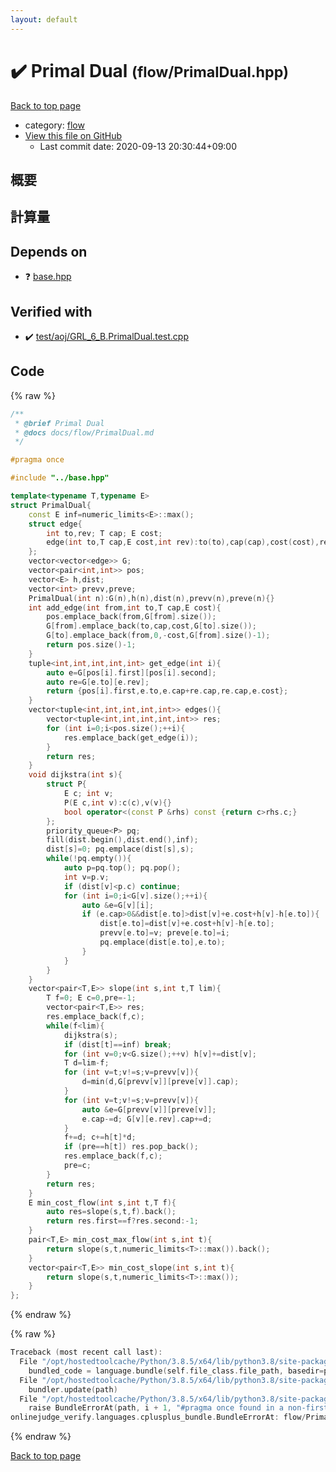 ```yaml
---
layout: default
---
```


<!-- mathjax config similar to math.stackexchange -->
<script type="text/javascript" async
  src="https://cdnjs.cloudflare.com/ajax/libs/mathjax/2.7.5/MathJax.js?config=TeX-MML-AM_CHTML">
</script>
<script type="text/x-mathjax-config">
  MathJax.Hub.Config({
    TeX: { equationNumbers: { autoNumber: "AMS" }},
    tex2jax: {
      inlineMath: [ ['$','$'] ],
      processEscapes: true
    },
    "HTML-CSS": { matchFontHeight: false },
    displayAlign: "left",
    displayIndent: "2em"
  });
</script>

<script type="text/javascript" src="https://cdnjs.cloudflare.com/ajax/libs/jquery/3.4.1/jquery.min.js"></script>
<script src="https://cdn.jsdelivr.net/npm/jquery-balloon-js@1.1.2/jquery.balloon.min.js" integrity="sha256-ZEYs9VrgAeNuPvs15E39OsyOJaIkXEEt10fzxJ20+2I=" crossorigin="anonymous"></script>
<script type="text/javascript" src="../../assets/js/copy-button.js"></script>
<link rel="stylesheet" href="../../assets/css/copy-button.css" />


# :heavy_check_mark: Primal Dual <small>(flow/PrimalDual.hpp)</small>

<a href="../../index.html">Back to top page</a>

* category: <a href="../../index.html#cff5497121104c2b8e0cb41ed2083a9b">flow</a>
* <a href="{{ site.github.repository_url }}/blob/master/flow/PrimalDual.hpp">View this file on GitHub</a>
    - Last commit date: 2020-09-13 20:30:44+09:00




## 概要

## 計算量

## Depends on

* :question: <a href="../base.hpp.html">base.hpp</a>


## Verified with

* :heavy_check_mark: <a href="../../verify/test/aoj/GRL_6_B.PrimalDual.test.cpp.html">test/aoj/GRL_6_B.PrimalDual.test.cpp</a>


## Code

<a id="unbundled"></a>
{% raw %}
```cpp
/**
 * @brief Primal Dual
 * @docs docs/flow/PrimalDual.md
 */

#pragma once

#include "../base.hpp"

template<typename T,typename E>
struct PrimalDual{
    const E inf=numeric_limits<E>::max();
    struct edge{
        int to,rev; T cap; E cost;
        edge(int to,T cap,E cost,int rev):to(to),cap(cap),cost(cost),rev(rev){}
    };
    vector<vector<edge>> G;
    vector<pair<int,int>> pos;
    vector<E> h,dist;
    vector<int> prevv,preve;
    PrimalDual(int n):G(n),h(n),dist(n),prevv(n),preve(n){}
    int add_edge(int from,int to,T cap,E cost){
        pos.emplace_back(from,G[from].size());
        G[from].emplace_back(to,cap,cost,G[to].size());
        G[to].emplace_back(from,0,-cost,G[from].size()-1);
        return pos.size()-1;
    }
    tuple<int,int,int,int,int> get_edge(int i){
        auto e=G[pos[i].first][pos[i].second];
        auto re=G[e.to][e.rev];
        return {pos[i].first,e.to,e.cap+re.cap,re.cap,e.cost};
    }
    vector<tuple<int,int,int,int,int>> edges(){
        vector<tuple<int,int,int,int,int>> res;
        for (int i=0;i<pos.size();++i){
            res.emplace_back(get_edge(i));
        }
        return res;
    }
    void dijkstra(int s){
        struct P{
            E c; int v;
            P(E c,int v):c(c),v(v){}
            bool operator<(const P &rhs) const {return c>rhs.c;}
        };
        priority_queue<P> pq;
        fill(dist.begin(),dist.end(),inf);
        dist[s]=0; pq.emplace(dist[s],s);
        while(!pq.empty()){
            auto p=pq.top(); pq.pop();
            int v=p.v;
            if (dist[v]<p.c) continue;
            for (int i=0;i<G[v].size();++i){
                auto &e=G[v][i];
                if (e.cap>0&&dist[e.to]>dist[v]+e.cost+h[v]-h[e.to]){
                    dist[e.to]=dist[v]+e.cost+h[v]-h[e.to];
                    prevv[e.to]=v; preve[e.to]=i;
                    pq.emplace(dist[e.to],e.to);
                }
            }
        }
    }
    vector<pair<T,E>> slope(int s,int t,T lim){
        T f=0; E c=0,pre=-1;
        vector<pair<T,E>> res;
        res.emplace_back(f,c);
        while(f<lim){
            dijkstra(s);
            if (dist[t]==inf) break;
            for (int v=0;v<G.size();++v) h[v]+=dist[v];
            T d=lim-f;
            for (int v=t;v!=s;v=prevv[v]){
                d=min(d,G[prevv[v]][preve[v]].cap);
            }
            for (int v=t;v!=s;v=prevv[v]){
                auto &e=G[prevv[v]][preve[v]];
                e.cap-=d; G[v][e.rev].cap+=d;
            }
            f+=d; c+=h[t]*d;
            if (pre==h[t]) res.pop_back();
            res.emplace_back(f,c);
            pre=c;
        }
        return res;
    }
    E min_cost_flow(int s,int t,T f){
        auto res=slope(s,t,f).back();
        return res.first==f?res.second:-1;
    }
    pair<T,E> min_cost_max_flow(int s,int t){
        return slope(s,t,numeric_limits<T>::max()).back();
    }
    vector<pair<T,E>> min_cost_slope(int s,int t){
        return slope(s,t,numeric_limits<T>::max());
    }
};
```
{% endraw %}

<a id="bundled"></a>
{% raw %}
```cpp
Traceback (most recent call last):
  File "/opt/hostedtoolcache/Python/3.8.5/x64/lib/python3.8/site-packages/onlinejudge_verify/docs.py", line 349, in write_contents
    bundled_code = language.bundle(self.file_class.file_path, basedir=pathlib.Path.cwd())
  File "/opt/hostedtoolcache/Python/3.8.5/x64/lib/python3.8/site-packages/onlinejudge_verify/languages/cplusplus.py", line 185, in bundle
    bundler.update(path)
  File "/opt/hostedtoolcache/Python/3.8.5/x64/lib/python3.8/site-packages/onlinejudge_verify/languages/cplusplus_bundle.py", line 310, in update
    raise BundleErrorAt(path, i + 1, "#pragma once found in a non-first line")
onlinejudge_verify.languages.cplusplus_bundle.BundleErrorAt: flow/PrimalDual.hpp: line 6: #pragma once found in a non-first line

```
{% endraw %}

<a href="../../index.html">Back to top page</a>

